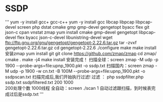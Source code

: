 # SSDP
'''
yum -y install gcc+ gcc-c++
yum -y install gcc libcap libpcap libpcap-devel screen php dstat cmake gmp gmp-devel gengetopt byacc flex git json-c cpan vnstat zmap
yum install cmake gmp-devel gengetopt libpcap-devel flex byacc json-c-devel libunistring-devel
wget ftp://ftp.gnu.org/gnu/gengetopt/gengetopt-2.22.6.tar.gz
tar -zvxf gengetopt-2.22.6.tar.gz
cd gengetopt-2.22.6
./configure
make
make install
安装zmap
yum install git
git clone https://github.com/zmap/zmap
cd zmap/
cmake .
make -j4
make install
安装完成！
扫描全球：screen zmap -M udp -p 1900 --probe-args=file:upnp_1900.pkt -o ssdp.txt
扫描国内：screen zmap -M udp -p 1900 -w cn.txt -B 100M --probe-args=file:upnp_1900.pkt -o ssdpscan.txt
扫描完成后,我们开始执行过滤!
过滤 ： php ssdpfilter.php ssdp.txt ssdpfiltered.txt 200 1000  
200处理个数  1000线程
全自动：screen ./scan 1
自动过滤跟扫描，到时候表完成过后是ssdp.txt
'''
